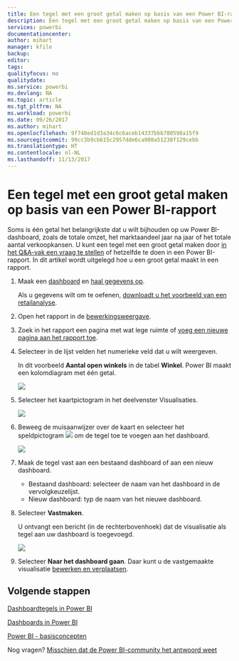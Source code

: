 ```yaml
---
title: Een tegel met een groot getal maken op basis van een Power BI-rapport
description: Een tegel met een groot getal maken op basis van een Power BI-rapport
services: powerbi
documentationcenter: 
author: mihart
manager: kfile
backup: 
editor: 
tags: 
qualityfocus: no
qualitydate: 
ms.service: powerbi
ms.devlang: NA
ms.topic: article
ms.tgt_pltfrm: NA
ms.workload: powerbi
ms.date: 09/26/2017
ms.author: mihart
ms.openlocfilehash: 9f748ed1d3a34c6c6aceb14337bbb780598a15f9
ms.sourcegitcommit: 99cc3b9cb615c2957dde6ca908a51238f129cebb
ms.translationtype: HT
ms.contentlocale: nl-NL
ms.lasthandoff: 11/13/2017
---
```

# <a name="create-a-big-number-tile-from-a-power-bi-report"></a>Een tegel met een groot getal maken op basis van een Power BI-rapport
Soms is één getal het belangrijkste dat u wilt bijhouden op uw Power BI-dashboard, zoals de totale omzet, het marktaandeel jaar na jaar of het totale aantal verkoopkansen. U kunt een tegel met een groot getal maken door [in het Q&A-vak een vraag te stellen](power-bi-visualization-big-number.md) of hetzelfde te doen in een Power BI-rapport. In dit artikel wordt uitgelegd hoe u een groot getal maakt in een rapport.

1. Maak een [dashboard](service-dashboards.md) en [haal gegevens op](service-get-data.md).
   
   Als u gegevens wilt om te oefenen, [downloadt u het voorbeeld van een retailanalyse](sample-retail-analysis.md). 
2. Open het rapport in de [bewerkingsweergave](service-reading-view-and-editing-view.md).
3. Zoek in het rapport een pagina met wat lege ruimte of [voeg een nieuwe pagina aan het rapport toe](power-bi-report-add-page.md).
4. Selecteer in de lijst velden het numerieke veld dat u wilt weergeven.
   
   In dit voorbeeld **Aantal open winkels** in de tabel **Winkel**. Power BI maakt een kolomdiagram met één getal.
   
   ![](media/power-bi-visualization-big-number-report/pbi_rptnumbertilechart.png)
5. Selecteer het kaartpictogram in het deelvenster Visualisaties.
   
   ![](media/power-bi-visualization-big-number-report/pbi_changechartcard.png)
6. Beweeg de muisaanwijzer over de kaart en selecteer het speldpictogram ![](media/power-bi-visualization-big-number-report/pbi_pintile.png) om de tegel toe te voegen aan het dashboard. 
   
   ![](media/power-bi-visualization-big-number-report/power-bi-pin-icon.png)
7. Maak de tegel vast aan een bestaand dashboard of aan een nieuw dashboard. 
   
   * Bestaand dashboard: selecteer de naam van het dashboard in de vervolgkeuzelijst.
   * Nieuw dashboard: typ de naam van het nieuwe dashboard.
8. Selecteer **Vastmaken**.
   
   U ontvangt een bericht (in de rechterbovenhoek) dat de visualisatie als tegel aan uw dashboard is toegevoegd.
   
   ![](media/power-bi-visualization-big-number-report/power-bi-pin-success-message.png)
9. Selecteer **Naar het dashboard gaan**. Daar kunt u de vastgemaakte visualisatie [bewerken en verplaatsen](service-dashboard-edit-tile.md).

## <a name="next-steps"></a>Volgende stappen
[Dashboardtegels in Power BI](service-dashboard-tiles.md)

[Dashboards in Power BI](service-dashboards.md)

[Power BI - basisconcepten](service-basic-concepts.md)

Nog vragen? [Misschien dat de Power BI-community het antwoord weet](http://community.powerbi.com/)

